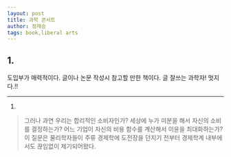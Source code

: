 ```yaml
---
layout: post
title: 과학 콘서트
author: 정재승
tags: book,liberal arts
---
```


## 1.
도입부가 매력적이다. 글이나 논문 작성시 참고할 만한 책이다. 글 잘쓰는 과학자! 멋지다.!!

----

1. 
> 그러나 과연 우리는 합리적인 소비자인가? 세상에 누가 미분을 해서 자신의 소비를 결정하는가? 어느 기업이 자신의 비용 함수를 계산해서 이윤을 최대화하는가? 이 질문은 물리학자들이 주류 경제학에 도전장을 던지기 전부터 경제학계 내부에서도 끊임없이 제기되어왔다.